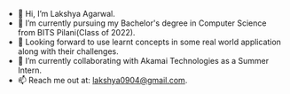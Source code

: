 - 👋 Hi, I’m Lakshya Agarwal.
- 🌱 I’m currently pursuing my Bachelor's degree in Computer Science from BITS Pilani(Class of 2022).
- 👀 Looking forward to use learnt concepts in some real world application along with their challenges.
- 💞️ I’m currently collaborating with Akamai Technologies as a Summer Intern.
- 📫 Reach me out at: lakshya0904@gmail.com.

<!---
lakshya0904/lakshya0904 is a ✨ special ✨ repository because its `README.md` (this file) appears on your GitHub profile.
You can click the Preview link to take a look at your changes.
--->
